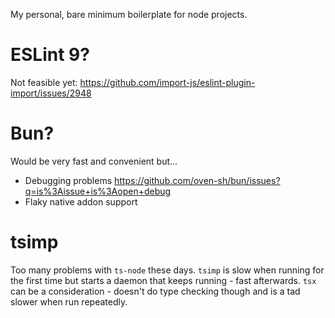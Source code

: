 My personal, bare minimum boilerplate for node projects.

# ESLint 9?

Not feasible yet: https://github.com/import-js/eslint-plugin-import/issues/2948

# Bun?

Would be very fast and convenient but...
- Debugging problems https://github.com/oven-sh/bun/issues?q=is%3Aissue+is%3Aopen+debug
- Flaky native addon support

# tsimp

Too many problems with `ts-node` these days. `tsimp` is slow when running for the first time but starts a daemon that keeps running - fast afterwards. `tsx` can be a consideration - doesn't do type checking though and is a tad slower when run repeatedly.
